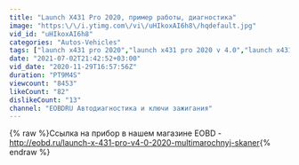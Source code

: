 ```yaml
---
title: "Launch X431 Pro 2020, пример работы, диагностика"
image: "https:\/\/i.ytimg.com\/vi\/uHIkoxAI6h8\/hqdefault.jpg"
vid_id: "uHIkoxAI6h8"
categories: "Autos-Vehicles"
tags: ["launch x431 pro 2020","launch x431 pro 2020 v 4.0","launch x431 pro 2020 отзывы"]
date: "2021-07-02T21:42:52+03:00"
vid_date: "2020-11-29T16:57:56Z"
duration: "PT9M4S"
viewcount: "8453"
likeCount: "82"
dislikeCount: "13"
channel: "EOBDRU Автодиагностика и ключи зажигания"
---
```

{% raw %}Ссылка на прибор в нашем магазине EOBD - <a rel="nofollow" target="blank" href="http://eobd.ru/launch-x-431-pro-v4-0-2020-multimarochnyj-skaner">http://eobd.ru/launch-x-431-pro-v4-0-2020-multimarochnyj-skaner</a>{% endraw %}
